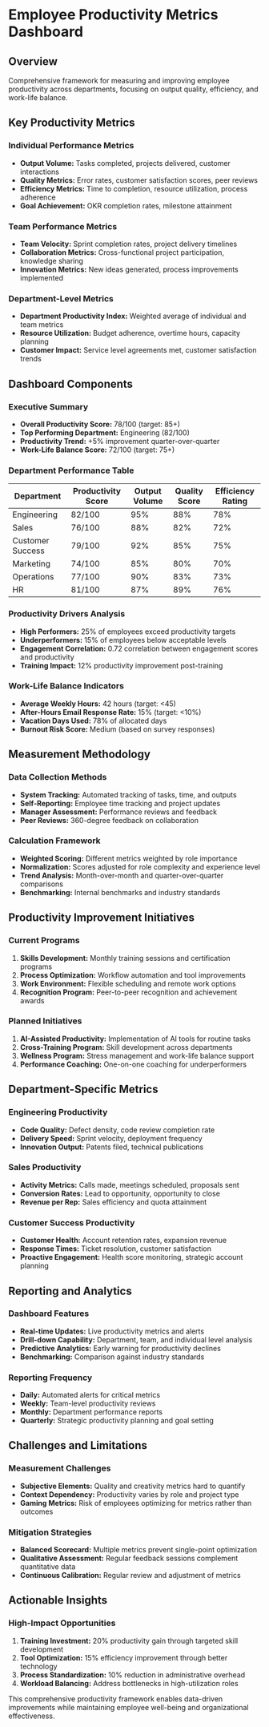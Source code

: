 # Employee Productivity Metrics Dashboard

## Overview
Comprehensive framework for measuring and improving employee productivity across departments, focusing on output quality, efficiency, and work-life balance.

## Key Productivity Metrics

### Individual Performance Metrics
- **Output Volume:** Tasks completed, projects delivered, customer interactions
- **Quality Metrics:** Error rates, customer satisfaction scores, peer reviews
- **Efficiency Metrics:** Time to completion, resource utilization, process adherence
- **Goal Achievement:** OKR completion rates, milestone attainment

### Team Performance Metrics
- **Team Velocity:** Sprint completion rates, project delivery timelines
- **Collaboration Metrics:** Cross-functional project participation, knowledge sharing
- **Innovation Metrics:** New ideas generated, process improvements implemented

### Department-Level Metrics
- **Department Productivity Index:** Weighted average of individual and team metrics
- **Resource Utilization:** Budget adherence, overtime hours, capacity planning
- **Customer Impact:** Service level agreements met, customer satisfaction trends

## Dashboard Components

### Executive Summary
- **Overall Productivity Score:** 78/100 (target: 85+)
- **Top Performing Department:** Engineering (82/100)
- **Productivity Trend:** +5% improvement quarter-over-quarter
- **Work-Life Balance Score:** 72/100 (target: 75+)

### Department Performance Table

| Department | Productivity Score | Output Volume | Quality Score | Efficiency Rating |
|------------|-------------------|---------------|---------------|-------------------|
| Engineering | 82/100 | 95% | 88% | 78% |
| Sales | 76/100 | 88% | 82% | 72% |
| Customer Success | 79/100 | 92% | 85% | 75% |
| Marketing | 74/100 | 85% | 80% | 70% |
| Operations | 77/100 | 90% | 83% | 73% |
| HR | 81/100 | 87% | 89% | 76% |

### Productivity Drivers Analysis
- **High Performers:** 25% of employees exceed productivity targets
- **Underperformers:** 15% of employees below acceptable levels
- **Engagement Correlation:** 0.72 correlation between engagement scores and productivity
- **Training Impact:** 12% productivity improvement post-training

### Work-Life Balance Indicators
- **Average Weekly Hours:** 42 hours (target: <45)
- **After-Hours Email Response Rate:** 15% (target: <10%)
- **Vacation Days Used:** 78% of allocated days
- **Burnout Risk Score:** Medium (based on survey responses)

## Measurement Methodology

### Data Collection Methods
- **System Tracking:** Automated tracking of tasks, time, and outputs
- **Self-Reporting:** Employee time tracking and project updates
- **Manager Assessment:** Performance reviews and feedback
- **Peer Reviews:** 360-degree feedback on collaboration

### Calculation Framework
- **Weighted Scoring:** Different metrics weighted by role importance
- **Normalization:** Scores adjusted for role complexity and experience level
- **Trend Analysis:** Month-over-month and quarter-over-quarter comparisons
- **Benchmarking:** Internal benchmarks and industry standards

## Productivity Improvement Initiatives

### Current Programs
1. **Skills Development:** Monthly training sessions and certification programs
2. **Process Optimization:** Workflow automation and tool improvements
3. **Work Environment:** Flexible scheduling and remote work options
4. **Recognition Program:** Peer-to-peer recognition and achievement awards

### Planned Initiatives
1. **AI-Assisted Productivity:** Implementation of AI tools for routine tasks
2. **Cross-Training Program:** Skill development across departments
3. **Wellness Program:** Stress management and work-life balance support
4. **Performance Coaching:** One-on-one coaching for underperformers

## Department-Specific Metrics

### Engineering Productivity
- **Code Quality:** Defect density, code review completion rate
- **Delivery Speed:** Sprint velocity, deployment frequency
- **Innovation Output:** Patents filed, technical publications

### Sales Productivity
- **Activity Metrics:** Calls made, meetings scheduled, proposals sent
- **Conversion Rates:** Lead to opportunity, opportunity to close
- **Revenue per Rep:** Sales efficiency and quota attainment

### Customer Success Productivity
- **Customer Health:** Account retention rates, expansion revenue
- **Response Times:** Ticket resolution, customer satisfaction
- **Proactive Engagement:** Health score monitoring, strategic account planning

## Reporting and Analytics

### Dashboard Features
- **Real-time Updates:** Live productivity metrics and alerts
- **Drill-down Capability:** Department, team, and individual level analysis
- **Predictive Analytics:** Early warning for productivity declines
- **Benchmarking:** Comparison against industry standards

### Reporting Frequency
- **Daily:** Automated alerts for critical metrics
- **Weekly:** Team-level productivity reviews
- **Monthly:** Department performance reports
- **Quarterly:** Strategic productivity planning and goal setting

## Challenges and Limitations

### Measurement Challenges
- **Subjective Elements:** Quality and creativity metrics hard to quantify
- **Context Dependency:** Productivity varies by role and project type
- **Gaming Metrics:** Risk of employees optimizing for metrics rather than outcomes

### Mitigation Strategies
- **Balanced Scorecard:** Multiple metrics prevent single-point optimization
- **Qualitative Assessment:** Regular feedback sessions complement quantitative data
- **Continuous Calibration:** Regular review and adjustment of metrics

## Actionable Insights

### High-Impact Opportunities
1. **Training Investment:** 20% productivity gain through targeted skill development
2. **Tool Optimization:** 15% efficiency improvement through better technology
3. **Process Standardization:** 10% reduction in administrative overhead
4. **Workload Balancing:** Address bottlenecks in high-utilization roles

This comprehensive productivity framework enables data-driven improvements while maintaining employee well-being and organizational effectiveness.